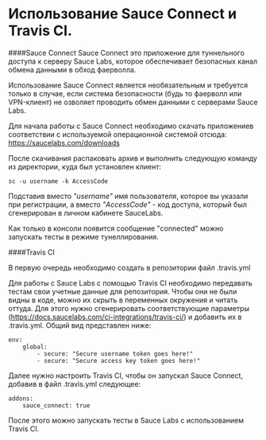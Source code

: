 # Использование Sauce Connect и Travis CI.

####Sauce Connect
Sauce Connect это приложение для туннельного доступа к серверу Sauce Labs, которое обеспечивает безопасных канал обмена данными в обход фаерволла.

Использование Sauce Connect является необязательным и требуется только в случае, если система безопасности (будь то фаерволл или VPN-клиент) не озволяет проводить обмен данными с серверами Sauce Labs.

Для начала работы с Sauce Connect необходимо скачать приложениев соответствии с используемой операционной системой отсюда: https://saucelabs.com/downloads

После скачивания распаковать архив и выполнить следующую команду из директории, куда был установлен клиент:

```
sc -u username -k AccessCode
```

Подставив вместо *"username"* имя пользователя, которое вы указали при регистрации, а вместо *"AccessCode"* - код доступа, который был сгенерирован в личном кабинете SauceLabs.

Как только в консоли появится сообщение "connected" можно запускать тесты в режиме тунеллирования.

####Travis CI

В первую очередь необходимо создать в репозитории файл .travis.yml

Для работы с Sauce Labs с помощью Travis CI необходимо передавать тестам свои учетные данные для репозитория. Чтобы они не были видны в коде, можно их скрыть в переменных окружения и читать оттуда. Для этого нужно сгенерировать соответствующие параметры (https://docs.saucelabs.com/ci-integrations/travis-ci/) и добавить их в .travis.yml. Общий вид представлен ниже:

    env:
        global:
            - secure: "Secure username token goes here!"
            - secure: "Secure access key token goes here!"

Далее нужно настроить Travis CI, чтобы он запускал Sauce Connect, добавив в файл .travis.yml следующее:
    
    addons:
        sauce_connect: true
        
После этого можно запускать тесты в Sauce Labs с использованием Travis CI.